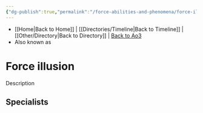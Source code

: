 ```yaml
---
{"dg-publish":true,"permalink":"/force-abilities-and-phenomena/force-illusion/","tags":["light dark universal","offense defense utility","control sense alter","forcepower"]}
---
```


- [[Home\|Back to Home]] | [[Directories/Timeline\|Back to Timeline]] | [[Other/Directory\|Back to Directory]] | [Back to Ao3](https://archiveofourown.org/works/19334440/chapters/45992584)
- Also known as 

# Force illusion
Description

**Specialists**
- 